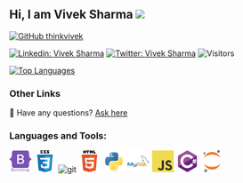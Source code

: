 ## Hi, I am Vivek Sharma <img src="https://media.giphy.com/media/hvRJCLFzcasrR4ia7z/giphy.gif" width="25px">

[![GitHub thinkvivek](https://img.shields.io/github/followers/thinkvivek?label=follow&style=social)](https://github.com/thinkvivek)

[![Linkedin: Vivek Sharma](https://img.shields.io/badge/-Vivek%20Sharma-blue?style=flat-square&logo=Linkedin&logoColor=white&link=https://www.linkedin.com/in/vivekbits/)](https://www.linkedin.com/in/vivekbits/) [![Twitter: Vivek Sharma](https://img.shields.io/twitter/follow/vivekbits?style=social)](https://twitter.com/vivekbits) ![Visitors](https://visitor-badge.glitch.me/badge?page_id=thinkvivek&left_color=gray&right_color=blue)

[![Top Languages](https://github-readme-stats.vercel.app/api/top-langs/?username=thinkvivek&show_icons=true&theme=vue-dark&layout=compact)](https://github.com/thinkvivek/github-readme-stats)

### Other Links ###

💬 Have any questions? [Ask here](https://github.com/thinkvivek/thinkvivek/issues)

<h3 align="left">Languages and Tools:</h3>
<p align="left">
  <img src="https://raw.githubusercontent.com/devicons/devicon/master/icons/bootstrap/bootstrap-plain-wordmark.svg" alt="bootstrap" width="40" height="40"/>
  <img src="https://raw.githubusercontent.com/devicons/devicon/master/icons/css3/css3-original-wordmark.svg" alt="css3" width="40" height="40"/>
  <img src="https://www.vectorlogo.zone/logos/git-scm/git-scm-icon.svg" alt="git" width="40" height="40"/>
  <img src="https://raw.githubusercontent.com/devicons/devicon/master/icons/html5/html5-original-wordmark.svg" alt="html5" width="40" height="40"/>
  <img src="https://raw.githubusercontent.com/devicons/devicon/master/icons/python/python-original.svg" alt="python" width="40" height="40"/>
  <img src="https://raw.githubusercontent.com/devicons/devicon/master/icons/mysql/mysql-original-wordmark.svg" alt="mysql" width="40" height="40"/>
  <img src="https://raw.githubusercontent.com/devicons/devicon/master/icons/javascript/javascript-original.svg" alt="javascript" width="40" height="40"/>
  <img src="https://raw.githubusercontent.com/devicons/devicon/master/icons/csharp/csharp-original.svg" alt="csharp" width="40" height="40"/>
  <img src="https://raw.githubusercontent.com/devicons/devicon/master/icons/jupyter/jupyter-original.svg" alt="jupyter" width="40" height="40"/>
</p>
